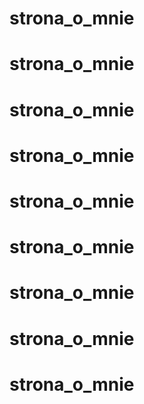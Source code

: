 # strona_o_mnie
# strona_o_mnie
# strona_o_mnie
# strona_o_mnie
# strona_o_mnie
# strona_o_mnie
# strona_o_mnie
# strona_o_mnie
# strona_o_mnie

